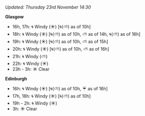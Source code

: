 *Updated: Thursday 23rd November 14:30*

**Glasgow**

* 16h, 17h: :cyclone: Windy (:sunny:) [:cyclone:(:partly_sunny:) as of 10h]
* 18h: :cyclone: Windy (:sunny:) [:cyclone:(:partly_sunny:) as of 10h, :partly_sunny: as of 14h, :cyclone:(:partly_sunny:) as of 16h]
* 19h: :cyclone: Windy (:sunny:) [:cyclone:(:partly_sunny:) as of 10h, :partly_sunny: as of 15h]
* 20h: :cyclone: Windy (:sunny:) [:cyclone:(:partly_sunny:) as of 10h, :partly_sunny: as of 16h]
* 21h: :cyclone: Windy (:partly_sunny:)
* 22h: :cyclone: Windy (:sunny:)
* 23h - 3h: :sunny: Clear

**Edinburgh**

* 16h: :cyclone: Windy (:sunny:) [:cyclone:(:partly_sunny:) as of 10h, :umbrella: as of 16h]
* 17h, 18h: :cyclone: Windy (:sunny:) [:cyclone:(:partly_sunny:) as of 10h]
* 19h - 2h: :cyclone: Windy (:sunny:)
* 3h: :sunny: Clear
